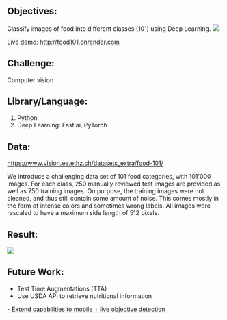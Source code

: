 ## Objectives: 
Classify images of food into different classes (101) using Deep Learning.
<img src="result.png">

Live demo: http://food101.onrender.com

## Challenge:
Computer vision

## Library/Language:
1. Python
2. Deep Learning: Fast.ai, PyTorch

## Data:
https://www.vision.ee.ethz.ch/datasets_extra/food-101/

We introduce a challenging data set of 101 food categories, with 101'000 images. For each class, 250 manually reviewed test images are provided as well as 750 training images. On purpose, the training images were not cleaned, and thus still contain some amount of noise. This comes mostly in the form of intense colors and sometimes wrong labels. All images were rescaled to have a maximum side length of 512 pixels.

## Result:    
<img src="result1.png">

## Future Work:
- Test Time Augmentations (TTA) 
- Use USDA API to retrieve nutritional information 
<a href="https://ndb.nal.usda.gov/ndb/doc/index">
- Extend capabilities to mobile + live objective detection


